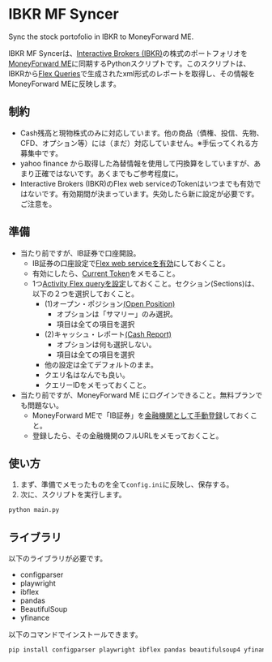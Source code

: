 # IBKR MF Syncer
Sync the stock portofolio in IBKR to MoneyForward ME.

IBKR MF Syncerは、[Interactive Brokers (IBKR)](https://www.interactivebrokers.com/)の株式のポートフォリオを[MoneyForward ME](https://moneyforward.com/)に同期するPythonスクリプトです。このスクリプトは、IBKRから[Flex Queries](https://www.interactivebrokers.com/en/software/singlefunds/topics/flexqueries.htm#:~:text=Flex%20Queries%20let%20you%20specify,want%20to%20view%20your%20report.)で生成されたxml形式のレポートを取得し、その情報をMoneyForward MEに反映します。

## 制約
- Cash残高と現物株式のみに対応しています。他の商品（債権、投信、先物、CFD、オプション等）には（まだ）対応していません。※手伝ってくれる方募集中です。
- yahoo finance から取得した為替情報を使用して円換算をしていますが、あまり正確ではないです。あくまでもご参考程度に。
- Interactive Brokers (IBKR)のFlex web serviceのTokenはいつまでも有効ではないです。有効期間が決まっています。失効したら新に設定が必要です。ご注意を。

## 準備
- 当たり前ですが、IB証券で口座開設。
  - IB証券の口座設定で[Flex web serviceを有効](https://www.ibkrguides.com/brokerportal/flexwebservice.htm#:~:text=To%20enable%20flex%20web%20service,or%20disable%20Flex%20Web%20Service.)にしておくこと。
  - 有効にしたら、[Current Token](https://www.ibkrguides.com/clientportal/flex3.htm)をメモること。
  - 1つ[Activity Flex queryを設定](https://www.ibkrguides.com/clientportal/performanceandstatements/activityflex.htm)しておくこと。セクション(Sections)は、以下の２つを選択しておくこと。
    - (1)オープン・ポジション[(Open Position)](https://ibkrguides.com/reportingreference/reportguide/openpositions_default.htm)
       - オプションは「サマリー」のみ選択。
       - 項目は全ての項目を選択
    - (2)キャッシュ・レポート[(Cash Report)](https://ibkrguides.com/reportingreference/reportguide/cashreport_default.htm)
       - オプションは何も選択しない。
       - 項目は全ての項目を選択
    - 他の設定は全てデフォルトのまま。
    - クエリ名はなんでも良い。
    - クエリーIDをメモっておくこと。
- 当たり前ですが、MoneyForward ME にログインできること。無料プランでも問題ない。
  - MoneyForward MEで「IB証券」を[金融機関として手動登録](https://support.me.moneyforward.com/hc/ja/articles/900004425703-%E8%87%AA%E5%8B%95%E5%8F%96%E5%BE%97%E3%81%AB%E5%AF%BE%E5%BF%9C%E3%81%97%E3%81%A6%E3%81%84%E3%81%AA%E3%81%84%E9%87%91%E8%9E%8D%E6%A9%9F%E9%96%A2%E3%82%92%E7%99%BB%E9%8C%B2%E3%81%97%E3%81%9F%E3%81%84)しておくこと。
  - 登録したら、その金融機関のフルURLをメモっておくこと。

## 使い方

1. まず、準備でメモったものを全て`config.ini`に反映し、保存する。
2. 次に、スクリプトを実行します。
```bash
python main.py
```

## ライブラリ

以下のライブラリが必要です。
- configparser
- playwright
- ibflex
- pandas
- BeautifulSoup
- yfinance

以下のコマンドでインストールできます。

```bash
pip install configparser playwright ibflex pandas beautifulsoup4 yfinance
```


